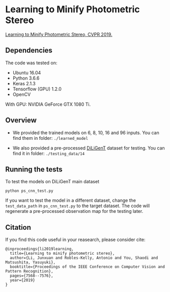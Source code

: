 # Learning to Minify Photometric Stereo

 [Learning to Minify Photometric Stereo, CVPR 2019.](http://openaccess.thecvf.com/content_CVPR_2019/papers/Li_Learning_to_Minify_Photometric_Stereo_CVPR_2019_paper.pdf)


## Dependencies

The code was tested on:
- Ubuntu 16.04
- Python 3.6.6 
- Keras 2.1.3 
- Tensorflow (GPU) 1.2.0
- OpenCV

With GPU: NVIDIA GeForce GTX 1080 Ti.


## Overview

- We provided the trained models on 6, 8, 10, 16 and 96 inputs. You can find them in folder:  `./learned_model`

- We also provided a pre-processed [DiLiGenT](https://sites.google.com/site/photometricstereodata/single?authuser=0) dataset for testing. You can find it in folder: `./testing_data/14`


## Running the tests

To test the models on DiLiGenT main dataset

```
python ps_cnn_test.py
```

If you want to test the model in a different dataset, change the `test_data_path` in `ps_cnn_test.py` to the target dataset. The code will regenerate a pre-processed observation map for the testing later.

## Citation
If you find this code useful in your reasearch, please consider cite:
```
@inproceedings{li2019learning,
  title={Learning to minify photometric stereo},
  author={Li, Junxuan and Robles-Kelly, Antonio and You, Shaodi and Matsushita, Yasuyuki},
  booktitle={Proceedings of the IEEE Conference on Computer Vision and Pattern Recognition},
  pages={7568--7576},
  year={2019}
}
```
